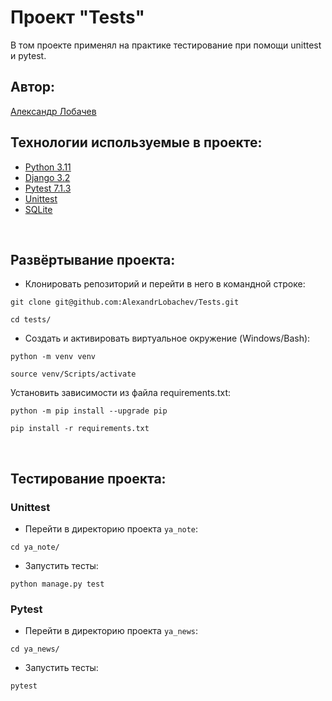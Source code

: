 # Проект "Tests"

В том проекте применял на практике тестирование при помощи unittest и pytest.

## Автор:

[Александр Лобачев](https://github.com/AlexandrLobachev/)
<br>

## Технологии используемые в проекте:
- [Python 3.11](https://docs.python.org/release/3.11.5/)
- [Django 3.2](https://docs.djangoproject.com/en/3.2/)
- [Pytest 7.1.3](https://docs.pytest.org/en/7.1.x/)
- [Unittest](https://docs.python.org/3/library/unittest.html)
- [SQLite](https://www.sqlite.org/docs.html)

<br>

## Развёртывание проекта:
+ Клонировать репозиторий и перейти в него в командной строке:
```shell script
git clone git@github.com:AlexandrLobachev/Tests.git
```

```shell script
cd tests/
```

+ Cоздать и активировать виртуальное окружение (Windows/Bash):
```
python -m venv venv
```

```
source venv/Scripts/activate
```

Установить зависимости из файла requirements.txt:
```
python -m pip install --upgrade pip
```

```
pip install -r requirements.txt
```

<br>

## Тестирование проекта:
### Unittest
+ Перейти в директорию проекта `ya_note`:
```
cd ya_note/
```
+ Запустить тесты:
```
python manage.py test
```

### Pytest
+ Перейти в директорию проекта `ya_news`:
```
cd ya_news/
```
+ Запустить тесты:
```
pytest
```

<br>



